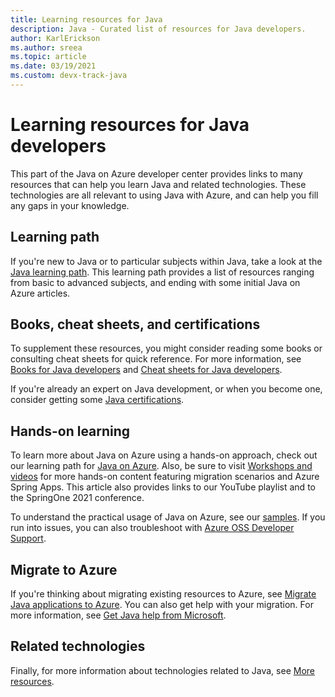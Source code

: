 ```yaml
---
title: Learning resources for Java
description: Java - Curated list of resources for Java developers.
author: KarlErickson
ms.author: sreea
ms.topic: article
ms.date: 03/19/2021
ms.custom: devx-track-java
---
```


# Learning resources for Java developers

This part of the Java on Azure developer center provides links to many resources that can help you learn Java and related technologies. These technologies are all relevant to using Java with Azure, and can help you fill any gaps in your knowledge.

## Learning path

If you're new to Java or to particular subjects within Java, take a look at the [Java learning path](fundamentals.md). This learning path provides a list of resources ranging from basic to advanced subjects, and ending with some initial Java on Azure articles.

## Books, cheat sheets, and certifications

To supplement these resources, you might consider reading some books or consulting cheat sheets for quick reference. For more information, see [Books for Java developers](books.md) and [Cheat sheets for Java developers](cheat-sheets.md).

 If you're already an expert on Java development, or when you become one, consider getting some [Java certifications](certifications.md).

## Hands-on learning

To learn more about Java on Azure using a hands-on approach, check out our learning path for [Java on Azure](/learn/paths/java-on-azure/). Also, be sure to visit [Workshops and videos](workshops-videos.md) for more hands-on content featuring migration scenarios and Azure Spring Apps. This article also provides links to our YouTube playlist and to the SpringOne 2021 conference.

To understand the practical usage of Java on Azure, see our [samples](samples.md). If you run into issues, you can also troubleshoot with [Azure OSS Developer Support](https://azureossd.github.io/tags/).

## Migrate to Azure

If you're thinking about migrating existing resources to Azure, see [Migrate Java applications to Azure](../migration/migration-overview.md). You can also get help with your migration. For more information, see [Get Java help from Microsoft](get-help.md).

## Related technologies

Finally, for more information about technologies related to Java, see [More resources](more-resources.md).
